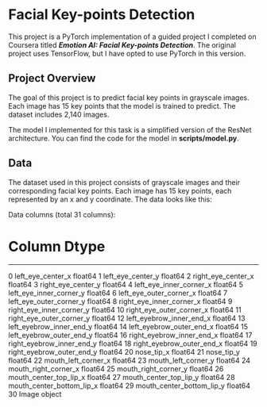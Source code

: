 # Facial Key-points Detection
 
This project is a PyTorch implementation of a guided project I completed on Coursera titled ***Emotion AI: Facial Key-points Detection***. The original project uses TensorFlow, but I have opted to use PyTorch in this version.

## Project Overview

The goal of this project is to predict facial key points in grayscale images. Each image has 15 key points that the model is trained to predict. The dataset includes 2,140 images.

The model I implemented for this task is a simplified version of the ResNet architecture. You can find the code for the model in **scripts/model.py**.

## Data

The dataset used in this project consists of grayscale images and their corresponding facial key points. Each image has 15 key points, each represented by an x and y coordinate. The data looks like this:

 Data columns (total 31 columns):
 #   Column                       Dtype  
---  ------                       -----  
 0   left_eye_center_x            float64
 1   left_eye_center_y            float64
 2   right_eye_center_x           float64
 3   right_eye_center_y           float64
 4   left_eye_inner_corner_x      float64
 5   left_eye_inner_corner_y      float64
 6   left_eye_outer_corner_x      float64
 7   left_eye_outer_corner_y      float64
 8   right_eye_inner_corner_x     float64
 9   right_eye_inner_corner_y     float64
 10  right_eye_outer_corner_x     float64
 11  right_eye_outer_corner_y     float64
 12  left_eyebrow_inner_end_x     float64
 13  left_eyebrow_inner_end_y     float64
 14  left_eyebrow_outer_end_x     float64
 15  left_eyebrow_outer_end_y     float64
 16  right_eyebrow_inner_end_x    float64
 17  right_eyebrow_inner_end_y    float64
 18  right_eyebrow_outer_end_x    float64
 19  right_eyebrow_outer_end_y    float64
 20  nose_tip_x                   float64
 21  nose_tip_y                   float64
 22  mouth_left_corner_x          float64
 23  mouth_left_corner_y          float64
 24  mouth_right_corner_x         float64
 25  mouth_right_corner_y         float64
 26  mouth_center_top_lip_x       float64
 27  mouth_center_top_lip_y       float64
 28  mouth_center_bottom_lip_x    float64
 29  mouth_center_bottom_lip_y    float64
 30  Image                        object 
